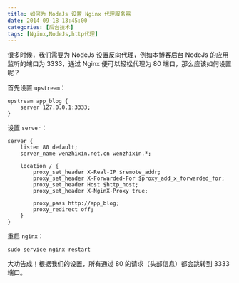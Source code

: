 ```yaml
---
title: 如何为 NodeJs 设置 Nginx 代理服务器
date: 2014-09-18 13:45:00
categories: [后台技术]
tags: [Nginx,NodeJs,http代理]
---
```


很多时候，我们需要为 NodeJs 设置反向代理，例如本博客后台 NodeJs 的应用监听的端口为 3333，通过 Nginx 便可以轻松代理为 80 端口，那么应该如何设置呢？

首先设置 `upstream`：
```
upstream app_blog {
    server 127.0.0.1:3333;
}
```

设置 `server`：
```
server {
    listen 80 default;
    server_name wenzhixin.net.cn wenzhixin.*;

    location / {
        proxy_set_header X-Real-IP $remote_addr;
        proxy_set_header X-Forwarded-For $proxy_add_x_forwarded_for;
        proxy_set_header Host $http_host;
        proxy_set_header X-NginX-Proxy true;

        proxy_pass http://app_blog;
        proxy_redirect off;
    }
}
```

重启 `nginx`：
```
sudo service nginx restart
```

大功告成！根据我们的设置，所有通过 80 的请求（头部信息）都会跳转到 3333 端口。
